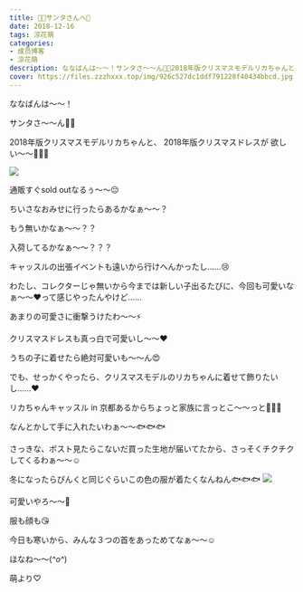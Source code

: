 ```yaml
---
title: 🎅🏻サンタさんへ🎁
date: 2018-12-16
tags: 涼花萌
categories: 
- 成员博客
- 涼花萌
description: ななばんは〜〜！サンタさ〜〜ん🎅🏻2018年版クリスマスモデルリカちゃんと、2018年版クリスマスドレスが欲しい〜〜💓💓💓通販すぐsold o...
cover: https://files.zzzhxxx.top/img/926c527dc1ddf791228f40434bbcd.jpg 
---
```







ななばんは〜〜！





サンタさ〜〜ん🎅🏻






2018年版クリスマスモデルリカちゃんと、
2018年版クリスマスドレスが
欲しい〜〜💓💓💓



![](https://files.zzzhxxx.top/img/926c527dc1ddf791228f40434bbcd.jpg)










通販すぐsold outなるぅ〜〜😔










ちいさなおみせに行ったらあるかなぁ〜〜？




もう無いかなぁ〜〜？？




入荷してるかなぁ〜〜？？？








キャッスルの出張イベントも遠いから行けへんかったし……😢









わたし、コレクターじゃ無いから今までは新しい子出るたびに、今回も可愛いなぁ〜〜❤︎って感じやったんやけど……









あまりの可愛さに衝撃うけたわ〜〜⚡️








クリスマスドレスも真っ白で可愛いし〜〜❤︎







うちの子に着せたら絶対可愛いも〜〜ん😍








でも、せっかくやったら、クリスマスモデルのリカちゃんに着せて飾りたいし……❤︎











リカちゃんキャッスル in 京都あるからちょっと家族に言っとこ〜〜っと🙈💓💓







なんとかして手に入れたいわぁ〜〜🐟🐟🐟













さっきな、ポスト見たらこないだ買った生地が届いてたから、さっそくチクチクしてくるわぁ〜〜☺️












冬になったらぴんくと同じぐらいこの色の服が着たくなんねん🐟🐟🐟
![](https://files.zzzhxxx.top/img/926c527dc1ddf791228f40434bbcd-01.jpg)








可愛いやろ〜〜💓



服も顔も😘








今日も寒いから、みんな３つの首をあっためてなぁ〜〜☺️






ほなね〜〜(*^o^*)



萌より♡



